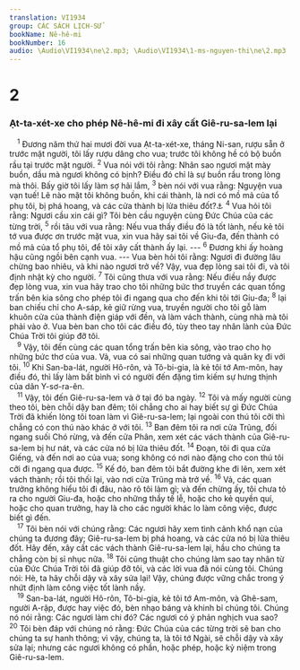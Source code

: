 ```yaml
---
translation: VI1934
group: CÁC SÁCH LỊCH-SỬ
bookName: Nê-hê-mi 
bookNumber: 16
audio: \Audio\VI1934\ne\2.mp3; \Audio\VI1934\1-ms-nguyen-thi\ne\2.mp3
---
```


<div class="title"><h1>2</h1><h3>Ạt-ta-xét-xe cho phép Nê-hê-mi đi xây cất Giê-ru-sa-lem lại</h3></div>
<span class="verse ne_2_1"> <sup>1</sup> Đương năm thứ hai mươi đời vua Ạt-ta-xét-xe, tháng Ni-san, rượu sẵn ở trước mặt người, tôi lấy rượu dâng cho vua; trước tôi không hề có bộ buồn rầu tại trước mặt người. </span>
<span class="verse ne_2_2"><sup>2</sup> Vua nói với tôi rằng: Nhân sao ngươi mặt mày buồn, dầu mà ngươi không có bịnh? Điều đó chỉ là sự buồn rầu trong lòng mà thôi. Bấy giờ tôi lấy làm sợ hãi lắm, </span>
<span class="verse ne_2_3"><sup>3</sup> bèn nói với vua rằng: Nguyện vua vạn tuế! Lẽ nào mặt tôi không buồn, khi cái thành, là nơi có mồ mả của tổ phụ tôi, bị phá hoang, và các cửa thành bị lửa thiêu đốt?<a data-toggle="tooltip" data-placement="bottom" title="2Vua 25:8-10; 2Su 36:19; Gie 52:12-14">⚓</a></span>
<span class="verse ne_2_4"><sup>4</sup> Vua hỏi tôi rằng: Ngươi cầu xin cái gì? Tôi bèn cầu nguyện cùng Đức Chúa của các từng trời, </span>
<span class="verse ne_2_5"><sup>5</sup> rồi tâu với vua rằng: Nếu vua thấy điều đó là tốt lành, nếu kẻ tôi tớ vua được ơn trước mặt vua, xin vua hãy sai tôi về Giu-đa, đến thành có mồ mả của tổ phụ tôi, để tôi xây cất thành ấy lại. --- </span>
<span class="verse ne_2_6"><sup>6</sup> Đương khi ấy hoàng hậu cũng ngồi bên cạnh vua. --- Vua bèn hỏi tôi rằng: Ngươi đi đường lâu chừng bao nhiêu, và khi nào ngươi trở về? Vậy, vua đẹp lòng sai tôi đi, và tôi định nhật kỳ cho người. </span>
<span class="verse ne_2_7"><sup>7</sup> Tôi cũng thưa với vua rằng: Nếu điều nầy được đẹp lòng vua, xin vua hãy trao cho tôi những bức thơ truyền các quan tổng trấn bên kia sông cho phép tôi đi ngang qua cho đến khi tôi tới Giu-đa; </span>
<span class="verse ne_2_8"><sup>8</sup> lại ban chiếu chỉ cho A-sáp, kẻ giữ rừng vua, truyền người cho tôi gỗ làm khuôn cửa của thành điện giáp với đền, và làm vách thành, cùng nhà mà tôi phải vào ở. Vua bèn ban cho tôi các điều đó, tùy theo tay nhân lành của Đức Chúa Trời tôi giúp đỡ tôi. <br/></span>
<span class="verse ne_2_9"> <sup>9</sup> Vậy, tôi đến cùng các quan tổng trấn bên kia sông, vào trao cho họ những bức thơ của vua. Vả, vua có sai những quan tướng và quân kỵ đi với tôi. </span>
<span class="verse ne_2_10"><sup>10</sup> Khi San-ba-lát, người Hô-rôn, và Tô-bi-gia, là kẻ tôi tớ Am-môn, hay điều đó, thì lấy làm bất bình vì có người đến đặng tìm kiếm sự hưng thịnh của dân Y-sơ-ra-ên. <br/></span>
<span class="verse ne_2_11"> <sup>11</sup> Vậy, tôi đến Giê-ru-sa-lem và ở tại đó ba ngày. </span>
<span class="verse ne_2_12"><sup>12</sup> Tôi và mấy người cùng theo tôi, bèn chỗi dậy ban đêm; tôi chẳng cho ai hay biết sự gì Đức Chúa Trời đã khiến lòng tôi toan làm vì Giê-ru-sa-lem; lại ngoài con thú tôi cỡi thì chẳng có con thú nào khác ở với tôi. </span>
<span class="verse ne_2_13"><sup>13</sup> Ban đêm tôi ra nơi cửa Trũng, đối ngang suối Chó rừng, và đến cửa Phân, xem xét các vách thành của Giê-ru-sa-lem bị hư nát, và các cửa nó bị lửa thiêu đốt. </span>
<span class="verse ne_2_14"><sup>14</sup> Đoạn, tôi đi qua cửa Giếng, và đến nơi ao của vua; song không có nơi nào đặng cho con thú tôi cỡi đi ngang qua được. </span>
<span class="verse ne_2_15"><sup>15</sup> Kế đó, ban đêm tôi bắt đường khe đi lên, xem xét vách thành; rồi tôi thối lại, vào nơi cửa Trũng mà trở về. </span>
<span class="verse ne_2_16"><sup>16</sup> Vả, các quan trưởng không hiểu tôi đi đâu, nào rõ tôi làm gì; và đến chừng ấy, tôi chưa tỏ ra cho người Giu-đa, hoặc cho những thầy tế lễ, hoặc cho kẻ quyền quí, hoặc cho quan trưởng, hay là cho các người khác lo làm công việc, được biết gì đến. <br/></span>
<span class="verse ne_2_17"> <sup>17</sup> Tôi bèn nói với chúng rằng: Các ngươi hãy xem tình cảnh khổ nạn của chúng ta đương đây; Giê-ru-sa-lem bị phá hoang, và các cửa nó bị lửa thiêu đốt. Hãy đến, xây cất các vách thành Giê-ru-sa-lem lại, hầu cho chúng ta chẳng còn bị sỉ nhục nữa. </span>
<span class="verse ne_2_18"><sup>18</sup> Tôi cũng thuật cho chúng làm sao tay nhân từ của Đức Chúa Trời tôi đã giúp đỡ tôi, và các lời vua đã nói cùng tôi. Chúng nói: Hè, ta hãy chỗi dậy và xây sửa lại! Vậy, chúng được vững chắc trong ý nhứt định làm công việc tốt lành nầy. <br/></span>
<span class="verse ne_2_19"> <sup>19</sup> San-ba-lát, người Hô-rôn, Tô-bi-gia, kẻ tôi tớ Am-môn, và Ghê-sam, người A-rập, được hay việc đó, bèn nhạo báng và khinh bỉ chúng tôi. Chúng nó nói rằng: Các ngươi làm chi đó? Các ngươi có ý phản nghịch vua sao? </span>
<span class="verse ne_2_20"><sup>20</sup> Tôi bèn đáp với chúng nó rằng: Đức Chúa của các từng trời sẽ ban cho chúng ta sự hanh thông; vì vậy, chúng ta, là tôi tớ Ngài, sẽ chỗi dậy và xây sửa lại; nhưng các ngươi không có phần, hoặc phép, hoặc kỷ niệm trong Giê-ru-sa-lem. <br/></span>
